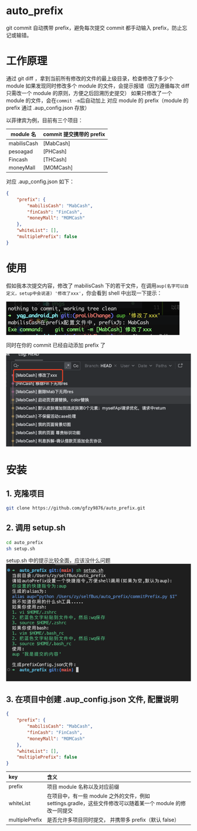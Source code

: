 # auto_prefix

git commit 自动携带 prefix，避免每次提交 commit 都手动输入 prefix，防止忘记或输错。

# 工作原理

通过 git diff ，拿到当前所有修改的文件的最上级目录，检查修改了多少个 module
如果发现同时修改多个 module 的文件，会提示报错（因为遵循每次 diff 只需改一个 module 的原则，方便之后回溯历史提交）
如果只修改了一个 module 的文件，会在`commit -m`后自动加上 对应 module 的 prefix（module 的 prefix 通过 .aup_config.json 存放）

以菲律宾为例，目前有三个项目：

| module 名   | commit 提交携带的 prefix |
| ----------- | ------------------------ |
| mabilisCash | [MabCash]                |
| pesoagad    | [PHCash]                 |
| Fincash     | [THCash]                 |
| moneyMall   | [MOMCash]                |

对应 .aup_config.json 如下：

```json
{
    "prefix": {
        "mabilisCash": "MabCash",
        "finCash": "FinCash",
        "moneyMall": "MOMCash"
    },
    "whiteList": [],
    "multiplePrefix": false
}
```

# 使用

假如我本次提交内容，修改了 mabilisCash 下的若干文件，在调用`aup(名字可以自定义，setup中会说道) '修改了xxx'`，你会看到 shell 中出现一下提示：

![image-20230606154307866](https://github.com/gfzy9876/auto_prefix/blob/main/imgs/1.png?raw=true)

同时在你的 commit 已经自动添加 prefix 了

![image-20230606154420088](https://github.com/gfzy9876/auto_prefix/blob/main/imgs/2.png?raw=true)

# 安装

## 1. 克隆项目

```sh
git clone https://github.com/gfzy9876/auto_prefix.git
```

## 2. 调用 setup.sh

```sh
cd auto_prefix
sh setup.sh
```

setup.sh 中的提示比较全面，应该没什么问题
![image-20230606154420088](https://github.com/gfzy9876/auto_prefix/blob/main/imgs/3.png?raw=true)

## 3. 在项目中创建 .aup_config.json 文件, 配置说明

```json
{
    "prefix": {
        "mabilisCash": "MabCash",
        "finCash": "FinCash",
        "moneyMall": "MOMCash"
    },
    "whiteList": [],
    "multiplePrefix": false
}
```

| **key**        | **含义**                                                                                                   |
| :------------- | :--------------------------------------------------------------------------------------------------------- |
| prefix         | 项目 module 名称以及对应前缀                                                                               |
| whiteList      | 在项目中，有一些 module 之外的文件，例如 settings.gradle，这些文件修改可以随着某一个 module 的修改一同提交 |
| multiplePrefix | 是否允许多项目同时提交， 并携带多 prefix（默认 false）                                                     |

